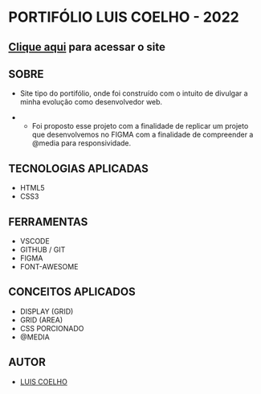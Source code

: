 # **PORTIFÓLIO LUIS COELHO - 2022**



## [Clique aqui](https://LuisCoelho-DEV.github.io/PORTIFOLIO-LUISCOELHO/) para acessar o site

## **SOBRE**

- Site tipo do portifólio, onde foi construído com o intuito de divulgar a minha evolução como desenvolvedor web.

- - Foi proposto esse projeto com a finalidade de replicar um projeto que desenvolvemos no FIGMA com a finalidade de compreender a @media para responsividade.



## **TECNOLOGIAS APLICADAS**

- HTML5
- CSS3


## **FERRAMENTAS**

- VSCODE
- GITHUB / GIT
- FIGMA
- FONT-AWESOME


## **CONCEITOS APLICADOS**

- DISPLAY (GRID)
- GRID (AREA)
- CSS PORCIONADO
- @MEDIA

## **AUTOR**

- [LUIS COELHO](https://github.com/LuisCoelho-DEV)
